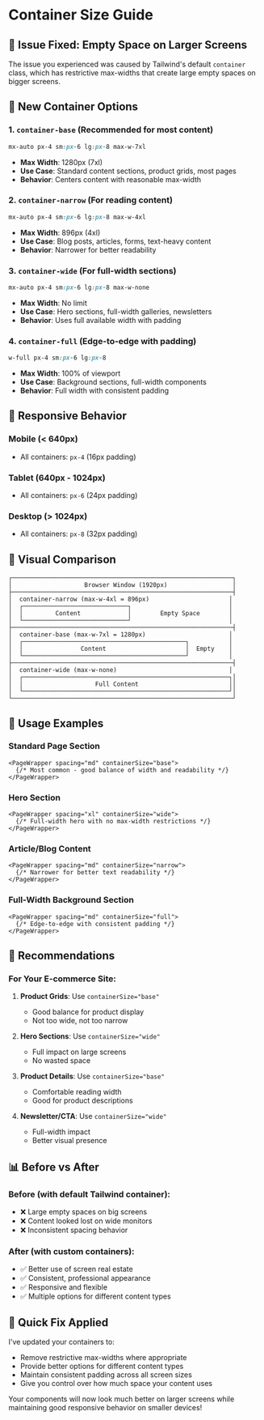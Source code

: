 # Container Size Guide

## 🎯 **Issue Fixed: Empty Space on Larger Screens**

The issue you experienced was caused by Tailwind's default `container` class, which has restrictive max-widths that create large empty spaces on bigger screens.

## 📏 **New Container Options**

### **1. `container-base` (Recommended for most content)**

```css
mx-auto px-4 sm:px-6 lg:px-8 max-w-7xl
```

- **Max Width**: 1280px (7xl)
- **Use Case**: Standard content sections, product grids, most pages
- **Behavior**: Centers content with reasonable max-width

### **2. `container-narrow` (For reading content)**

```css
mx-auto px-4 sm:px-6 lg:px-8 max-w-4xl
```

- **Max Width**: 896px (4xl)
- **Use Case**: Blog posts, articles, forms, text-heavy content
- **Behavior**: Narrower for better readability

### **3. `container-wide` (For full-width sections)**

```css
mx-auto px-4 sm:px-6 lg:px-8 max-w-none
```

- **Max Width**: No limit
- **Use Case**: Hero sections, full-width galleries, newsletters
- **Behavior**: Uses full available width with padding

### **4. `container-full` (Edge-to-edge with padding)**

```css
w-full px-4 sm:px-6 lg:px-8
```

- **Max Width**: 100% of viewport
- **Use Case**: Background sections, full-width components
- **Behavior**: Full width with consistent padding

## 📱 **Responsive Behavior**

### **Mobile (< 640px)**

- All containers: `px-4` (16px padding)

### **Tablet (640px - 1024px)**

- All containers: `px-6` (24px padding)

### **Desktop (> 1024px)**

- All containers: `px-8` (32px padding)

## 🎨 **Visual Comparison**

```
┌─────────────────────────────────────────────────────────────┐
│                    Browser Window (1920px)                  │
├─────────────────────────────────────────────────────────────┤
│  container-narrow (max-w-4xl = 896px)                      │
│  ┌─────────────────────────────┐                           │
│  │         Content             │        Empty Space        │
│  └─────────────────────────────┘                           │
├─────────────────────────────────────────────────────────────┤
│  container-base (max-w-7xl = 1280px)                       │
│  ┌─────────────────────────────────────────────┐           │
│  │                Content                      │  Empty    │
│  └─────────────────────────────────────────────┘           │
├─────────────────────────────────────────────────────────────┤
│  container-wide (max-w-none)                               │
│  ┌─────────────────────────────────────────────────────────┐│
│  │                    Full Content                         ││
│  └─────────────────────────────────────────────────────────┘│
└─────────────────────────────────────────────────────────────┘
```

## 🔧 **Usage Examples**

### **Standard Page Section**

```tsx
<PageWrapper spacing="md" containerSize="base">
  {/* Most common - good balance of width and readability */}
</PageWrapper>
```

### **Hero Section**

```tsx
<PageWrapper spacing="xl" containerSize="wide">
  {/* Full-width hero with no max-width restrictions */}
</PageWrapper>
```

### **Article/Blog Content**

```tsx
<PageWrapper spacing="md" containerSize="narrow">
  {/* Narrower for better text readability */}
</PageWrapper>
```

### **Full-Width Background Section**

```tsx
<PageWrapper spacing="md" containerSize="full">
  {/* Edge-to-edge with consistent padding */}
</PageWrapper>
```

## 🚀 **Recommendations**

### **For Your E-commerce Site:**

1. **Product Grids**: Use `containerSize="base"`

   - Good balance for product display
   - Not too wide, not too narrow

2. **Hero Sections**: Use `containerSize="wide"`

   - Full impact on large screens
   - No wasted space

3. **Product Details**: Use `containerSize="base"`

   - Comfortable reading width
   - Good for product descriptions

4. **Newsletter/CTA**: Use `containerSize="wide"`
   - Full-width impact
   - Better visual presence

## 📊 **Before vs After**

### **Before (with default Tailwind container):**

- ❌ Large empty spaces on big screens
- ❌ Content looked lost on wide monitors
- ❌ Inconsistent spacing behavior

### **After (with custom containers):**

- ✅ Better use of screen real estate
- ✅ Consistent, professional appearance
- ✅ Responsive and flexible
- ✅ Multiple options for different content types

## 🎯 **Quick Fix Applied**

I've updated your containers to:

- Remove restrictive max-widths where appropriate
- Provide better options for different content types
- Maintain consistent padding across all screen sizes
- Give you control over how much space your content uses

Your components will now look much better on larger screens while maintaining good responsive behavior on smaller devices!
